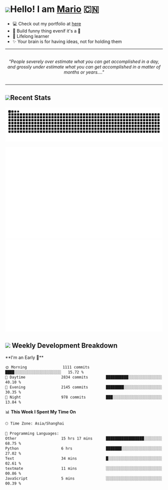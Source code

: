 <h1><a href = "#"><img src="https://media.giphy.com/media/VgCDAzcKvsR6OM0uWg/giphy.gif" width="50"></a><span>Hello! I am <a href="https://github.com/mario1in">Mario</a></span> 🇨🇳 </h1>

- 💻 Check out my portfolio at [here](https://shixiong.name)
- 🔨 Build funny thing evenif it's a 💩
- 🚀 Lifelong learner
- ✨ Your brain is for having ideas, not for holding them

<hr/>
<br/>
<div align="center">
<i>"People severely over estimate what you can get accomplished in a day, and grossly under estimate what you can get accomplished in a matter of months or years...." </i>
</div>
<br/>
<hr/>

<h2 align="left">
  <a href="#"><img src="https://emojis.slackmojis.com/emojis/images/1643514389/3643/cool-doge.gif?1643514389" height="30"></a>Recent Stats
</h2>

<picture>
  <source
    media="(prefers-color-scheme: dark)"
    srcset="https://raw.githubusercontent.com/mario1in/mario1in/output/github-contribution-grid-snake-dark.svg"
  />
  <source
    media="(prefers-color-scheme: light)"
    srcset="https://raw.githubusercontent.com/mario1in/mario1in/output/github-contribution-grid-snake.svg"
  />
  <img
    alt="github contribution grid snake animation"
    src="https://raw.githubusercontent.com/mario1in/mario1in/output/github-contribution-grid-snake.svg"
  />
</picture>

![overview](https://raw.githubusercontent.com/mario1in/mario1in/stats-output/generated/overview.svg)
![languages](https://raw.githubusercontent.com/mario1in/mario1in/stats-output/generated/languages.svg)

<h2 align="left">
  <a href="#"><img src="https://emojis.slackmojis.com/emojis/images/1643514062/184/nyancat_big.gif?1643514062" height="30"></a> Weekly Development Breakdown
</h2>
<!--START_SECTION:waka-->
**I'm an Early 🐤** 

```text
🌞 Morning                1111 commits        ████░░░░░░░░░░░░░░░░░░░░░   15.72 % 
🌆 Daytime                2834 commits        ██████████░░░░░░░░░░░░░░░   40.10 % 
🌃 Evening                2145 commits        ████████░░░░░░░░░░░░░░░░░   30.35 % 
🌙 Night                  978 commits         ███░░░░░░░░░░░░░░░░░░░░░░   13.84 % 
```


📊 **This Week I Spent My Time On** 

```text
🕑︎ Time Zone: Asia/Shanghai

💬 Programming Languages: 
Other                    15 hrs 17 mins      █████████████████░░░░░░░░   68.75 % 
Python                   6 hrs               ███████░░░░░░░░░░░░░░░░░░   27.02 % 
Text                     34 mins             █░░░░░░░░░░░░░░░░░░░░░░░░   02.61 % 
textmate                 11 mins             ░░░░░░░░░░░░░░░░░░░░░░░░░   00.86 % 
JavaScript               5 mins              ░░░░░░░░░░░░░░░░░░░░░░░░░   00.39 % 
```


<!--END_SECTION:waka-->

